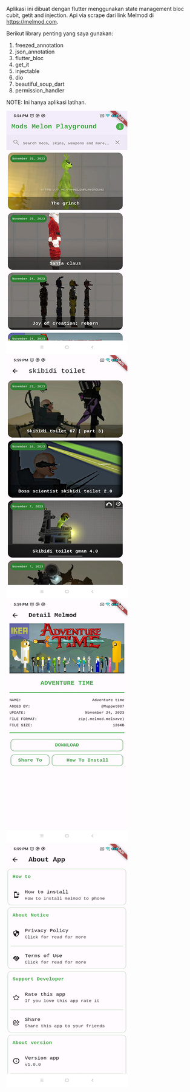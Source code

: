 

Aplikasi ini dibuat dengan flutter menggunakan state management bloc cubit, getit and injection. Api via scrape dari link Melmod di https://melmod.com. 

Berikut library penting yang saya gunakan:
1. freezed_annotation
2. json_annotation
3. flutter_bloc
4. get_it
5. injectable
6. dio
7. beautiful_soup_dart
8. permission_handler


NOTE: Ini hanya aplikasi latihan.



![solarized palette](https://github.com/ayahsujana/melmod_scrape_with_beautifulsoup/blob/main/screenshot/home.png)
![solarized palette](https://github.com/ayahsujana/melmod_scrape_with_beautifulsoup/blob/main/screenshot/search.png)
![solarized palette](https://github.com/ayahsujana/melmod_scrape_with_beautifulsoup/blob/main/screenshot/detail.png)
![solarized palette](https://github.com/ayahsujana/melmod_scrape_with_beautifulsoup/blob/main/screenshot/info.png)
